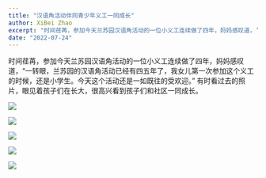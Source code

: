 ```yaml
---
title: "汉语角活动伴同青少年义工一同成长"
author: XiBei Zhao
excerpt: "时间荏苒，参加今天兰苏园汉语角活动的一位小义工连续做了四年，妈妈感叹道，‘一转眼，兰苏园的汉语角活动已经有四五年了，我女儿第一次参加这个义工的时候，还是小学生。今天这个活动还是一如既往的受欢迎。’ 有时看过去的照片，眼见着孩子们在长大，很高兴看到孩子们和社区一同成长。"
date: "2022-07-24"
---
```


时间荏苒，参加今天兰苏园汉语角活动的一位小义工连续做了四年，妈妈感叹道，“一转眼，兰苏园的汉语角活动已经有四五年了，我女儿第一次参加这个义工的时候，还是小学生。今天这个活动还是一如既往的受欢迎。” 有时看过去的照片，眼见着孩子们在长大，很高兴看到孩子们和社区一同成长。

![](https://res.cloudinary.com/dhngj18do/image/upload/f_auto,q_auto/v1/images/Wechat%20Image_20220724234139)

![](https://res.cloudinary.com/dhngj18do/image/upload/f_auto,q_auto/v1/images/Wechat%20Image_20220724234153)

![](https://res.cloudinary.com/dhngj18do/image/upload/f_auto,q_auto/v1/images/Wechat%20Image_20220724234050)

![](https://res.cloudinary.com/dhngj18do/image/upload/f_auto,q_auto/v1/images/Wechat%20Image_20220724234111)

![](https://res.cloudinary.com/dhngj18do/image/upload/f_auto,q_auto/v1/images/Wechat%20Image_20220724234128)
